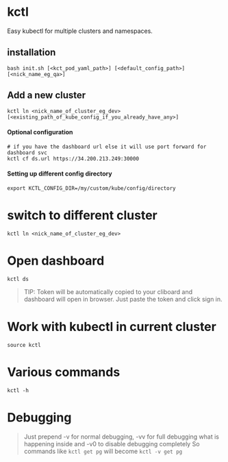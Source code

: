 # kctl
Easy kubectl for multiple clusters and namespaces.


## installation
```
bash init.sh [<kct_pod_yaml_path>] [<default_config_path>] [<nick_name_eg_qa>]
```

## Add a new cluster
```
kctl ln <nick_name_of_cluster_eg_dev> [<existing_path_of_kube_config_if_you_already_have_any>]
```

#### Optional configuration
```
# if you have the dashboard url else it will use port forward for dashboard svc
kctl cf ds.url https://34.200.213.249:30000
```

#### Setting up different config directory
```
export KCTL_CONFIG_DIR=/my/custom/kube/config/directory
```

# switch to different cluster
```
kctl ln <nick_name_of_cluster_eg_dev>
```

# Open dashboard
```
kctl ds
```
> TIP: Token will be automatically copied to your cliboard and dashboard will open in browser. Just paste the token and click sign in.

# Work with kubectl in current cluster
```
source kctl
```

# Various commands
```
kctl -h
```

# Debugging
> Just prepend -v for normal debugging, -vv for full debugging what is happening inside and -v0 to disable debugging completely
So commands like `kctl get pg` will become `kctl -v get pg`

